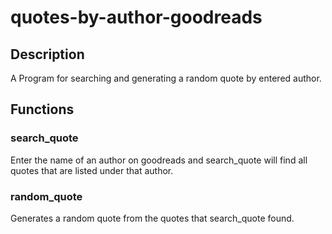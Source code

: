 # quotes-by-author-goodreads

## Description
A Program for searching and generating a random quote by entered author.

## Functions
### search_quote
Enter the name of an author on goodreads and search_quote will find all quotes that are listed under that author.

### random_quote
Generates a random quote from the quotes that search_quote found.
